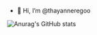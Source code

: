 - 👋 Hi, I’m @thayanneregoo


![Anurag's GitHub stats](https://github-readme-stats.vercel.app/api?username=thayanneregoo&show_icons=true&theme=synthwave )


<!---
thayanneregoo/thayanneregoo is a ✨ special ✨ repository because its `README.md` (this file) appears on your GitHub profile.
You can click the Preview link to take a look at your changes.
--->
